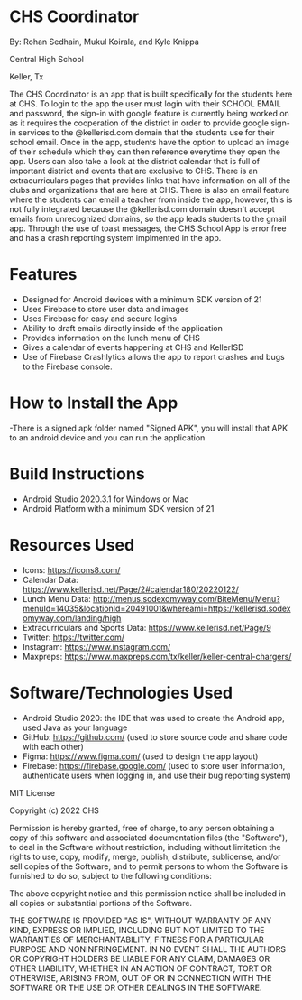 # CHS Coordinator

By: Rohan Sedhain, Mukul Koirala, and Kyle Knippa

Central High School

Keller, Tx

The CHS Coordinator is an app that is built specifically for the students here at CHS. To login to the app the user must login with their SCHOOL EMAIL and password, the sign-in with google feature is currently being worked on as it requires the cooperation of the district in order to provide google sign-in services to the @kellerisd.com domain that the students use for their school email. Once in the app, students have the option to upload an image of their schedule which they can then reference everytime they open the app. Users can also take a look at the district calendar that is full of important district and events that are exclusive to CHS. There is an extracurriculars pages that provides links that have information on all of the clubs and organizations that are here at CHS. There is also an email feature where the students can email a teacher from inside the app, however, this is not fully integrated because the @kellerisd.com domain doesn't accept emails from unrecognized domains, so the app leads students to the gmail app. Through the use of toast messages, the CHS School App is error free and has a crash reporting system implmented in the app.
# Features
- Designed for Android devices with a minimum SDK version of 21
- Uses Firebase to store user data and images
- Uses Firebase for easy and secure logins
- Ability to draft emails directly inside of the application
- Provides information on the lunch menu of CHS
- Gives a calendar of events happening at CHS and KellerISD
- Use of Firebase Crashlytics allows the app to report crashes and bugs to the Firebase console.  

# How to Install the App
-There is a signed apk folder named "Signed APK", you will install that APK to an android device and you can run the application

# Build Instructions
- Android Studio 2020.3.1 for Windows or Mac
- Android Platform with a minimum SDK version of 21

# Resources Used
- Icons: https://icons8.com/
- Calendar Data: https://www.kellerisd.net/Page/2#calendar180/20220122/
- Lunch Menu Data: http://menus.sodexomyway.com/BiteMenu/Menu?menuId=14035&locationId=20491001&whereami=https://kellerisd.sodexomyway.com/landing/high
- Extracurriculars and Sports Data: https://www.kellerisd.net/Page/9
- Twitter: https://twitter.com/
- Instagram: https://www.instagram.com/
- Maxpreps: https://www.maxpreps.com/tx/keller/keller-central-chargers/

# Software/Technologies Used
- Android Studio 2020: the IDE that was used to create the Android app, used Java as your language
- GitHub: https://github.com/ (used to store source code and share code with each other)
- Figma: https://www.figma.com/ (used to design the app layout)
- Firebase: https://firebase.google.com/ (used to store user information, authenticate users when logging in, and use their bug reporting system)

MIT License

Copyright (c) 2022 CHS

Permission is hereby granted, free of charge, to any person obtaining a copy
of this software and associated documentation files (the "Software"), to deal
in the Software without restriction, including without limitation the rights
to use, copy, modify, merge, publish, distribute, sublicense, and/or sell
copies of the Software, and to permit persons to whom the Software is
furnished to do so, subject to the following conditions:

The above copyright notice and this permission notice shall be included in all
copies or substantial portions of the Software.

THE SOFTWARE IS PROVIDED "AS IS", WITHOUT WARRANTY OF ANY KIND, EXPRESS OR
IMPLIED, INCLUDING BUT NOT LIMITED TO THE WARRANTIES OF MERCHANTABILITY,
FITNESS FOR A PARTICULAR PURPOSE AND NONINFRINGEMENT. IN NO EVENT SHALL THE
AUTHORS OR COPYRIGHT HOLDERS BE LIABLE FOR ANY CLAIM, DAMAGES OR OTHER
LIABILITY, WHETHER IN AN ACTION OF CONTRACT, TORT OR OTHERWISE, ARISING FROM,
OUT OF OR IN CONNECTION WITH THE SOFTWARE OR THE USE OR OTHER DEALINGS IN THE
SOFTWARE.





